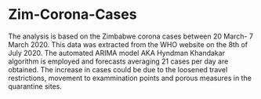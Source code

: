 # Zim-Corona-Cases

The analysis is based on the Zimbabwe corona cases between 20 March- 7 March 2020. This data was extracted from the WHO website on the 8th of July 2020.
The automated ARIMA model AKA Hyndman Khandakar algorithm is employed and forecasts averaging 21 cases per day are obtained. The increase in cases could be due to the loosened travel restrictions, movement to exammination points and porous measures in the quarantine sites.  
